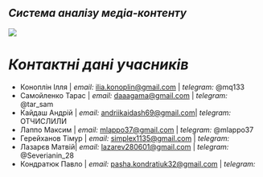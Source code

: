 ## ***Система аналізу медіа-контенту***


![](https://i.imgur.com/ygxUBC0.png)



# *Контактні дані учасників*
- Коноплін Ілля | *email:* ilia.konoplin@gmail.com | *telegram:* @mq133
- Самойленко Тарас | *email:* daaagama@gmail.com | *telegram:* @tar_sam
- Кайдаш Андрій | *email:* andriikaidash69@gmail.com| *telegram:* ОТЧИСЛИЛИ
- Лаппо Максим | *email:* mlappo37@gmail.com | *telegram:* @mlappo37
- Герейханов Тімур | *email:* simplex1135@gmail.com | *telegram:* 
- Лазарєв Матвій| *email:* lazarev280601@gmail.com | *telegram:* @Severianin_28 
- Кондратюк Павло | *email:* pasha.kondratiuk32@gmail.com | *telegram:* 
